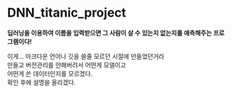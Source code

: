 # DNN_titanic_project  
**딥러닝을 이용하여 이름을 입력받으면 그 사람이 살 수 있는지 없는지를 예측해주는 프로그램이다!**

이게... 마크다운 언어나 깃을 쓸줄 모르던 시절에 만들었던거라  
만들고 버전관리를 안해버려서 어떤게 모델이고  
어떤게 쓴 데이터인지를 모르겠다.  
확인 후에 설명을 올리겠다.
